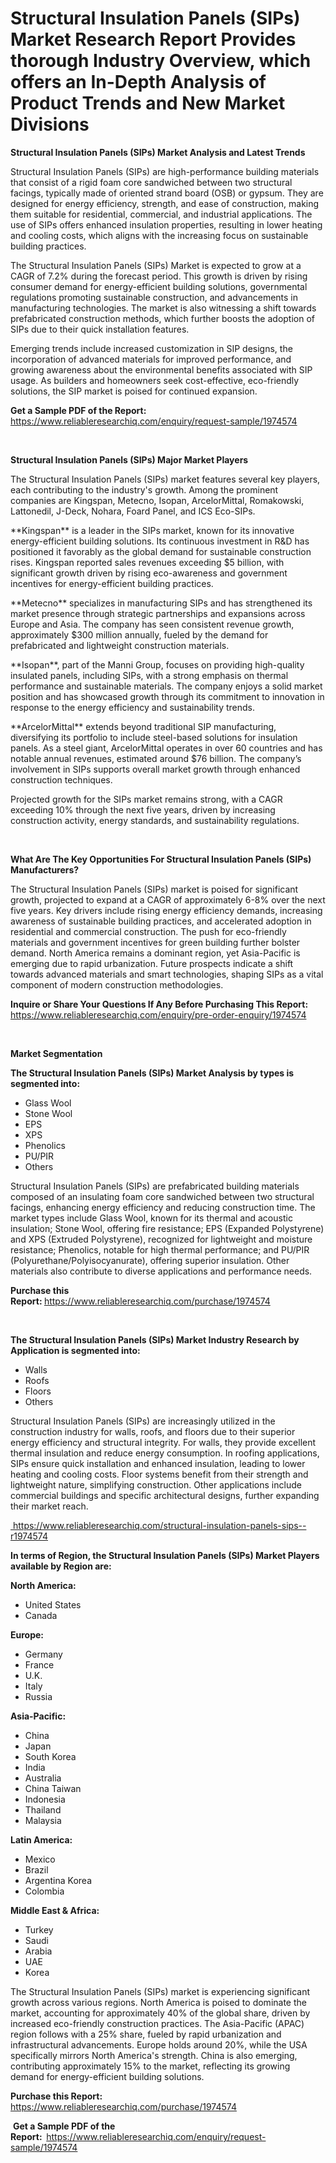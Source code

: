 <p><h1>Structural Insulation Panels (SIPs) Market Research Report Provides thorough Industry Overview, which offers an In-Depth Analysis of Product Trends and New Market Divisions</h1></p><p><strong>Structural Insulation Panels (SIPs) Market Analysis and Latest Trends</strong></p>
<p><p>Structural Insulation Panels (SIPs) are high-performance building materials that consist of a rigid foam core sandwiched between two structural facings, typically made of oriented strand board (OSB) or gypsum. They are designed for energy efficiency, strength, and ease of construction, making them suitable for residential, commercial, and industrial applications. The use of SIPs offers enhanced insulation properties, resulting in lower heating and cooling costs, which aligns with the increasing focus on sustainable building practices.</p><p>The Structural Insulation Panels (SIPs) Market is expected to grow at a CAGR of 7.2% during the forecast period. This growth is driven by rising consumer demand for energy-efficient building solutions, governmental regulations promoting sustainable construction, and advancements in manufacturing technologies. The market is also witnessing a shift towards prefabricated construction methods, which further boosts the adoption of SIPs due to their quick installation features.</p><p>Emerging trends include increased customization in SIP designs, the incorporation of advanced materials for improved performance, and growing awareness about the environmental benefits associated with SIP usage. As builders and homeowners seek cost-effective, eco-friendly solutions, the SIP market is poised for continued expansion.</p></p>
<p><strong>Get a Sample PDF of the Report:&nbsp;</strong> <a href="https://www.reliableresearchiq.com/enquiry/request-sample/1974574?utm_campaign=3525&utm_medium=2&utm_source=Github&utm_content=ia&utm_term=12042025&utm_id=structural-insulation-panels-sips">https://www.reliableresearchiq.com/enquiry/request-sample/1974574</a></p>
<p>&nbsp;</p>
<p><strong>Structural Insulation Panels (SIPs) Major Market Players</strong></p>
<p><p>The Structural Insulation Panels (SIPs) market features several key players, each contributing to the industry's growth. Among the prominent companies are Kingspan, Metecno, Isopan, ArcelorMittal, Romakowski, Lattonedil, J-Deck, Nohara, Foard Panel, and ICS Eco-SIPs.</p><p>**Kingspan** is a leader in the SIPs market, known for its innovative energy-efficient building solutions. Its continuous investment in R&D has positioned it favorably as the global demand for sustainable construction rises. Kingspan reported sales revenues exceeding $5 billion, with significant growth driven by rising eco-awareness and government incentives for energy-efficient building practices.</p><p>**Metecno** specializes in manufacturing SIPs and has strengthened its market presence through strategic partnerships and expansions across Europe and Asia. The company has seen consistent revenue growth, approximately $300 million annually, fueled by the demand for prefabricated and lightweight construction materials.</p><p>**Isopan**, part of the Manni Group, focuses on providing high-quality insulated panels, including SIPs, with a strong emphasis on thermal performance and sustainable materials. The company enjoys a solid market position and has showcased growth through its commitment to innovation in response to the energy efficiency and sustainability trends.</p><p>**ArcelorMittal** extends beyond traditional SIP manufacturing, diversifying its portfolio to include steel-based solutions for insulation panels. As a steel giant, ArcelorMittal operates in over 60 countries and has notable annual revenues, estimated around $76 billion. The company’s involvement in SIPs supports overall market growth through enhanced construction techniques.</p><p>Projected growth for the SIPs market remains strong, with a CAGR exceeding 10% through the next five years, driven by increasing construction activity, energy standards, and sustainability regulations.</p></p>
<p>&nbsp;</p>
<p><strong>What Are The Key Opportunities For Structural Insulation Panels (SIPs) Manufacturers?</strong></p>
<p><p>The Structural Insulation Panels (SIPs) market is poised for significant growth, projected to expand at a CAGR of approximately 6-8% over the next five years. Key drivers include rising energy efficiency demands, increasing awareness of sustainable building practices, and accelerated adoption in residential and commercial construction. The push for eco-friendly materials and government incentives for green building further bolster demand. North America remains a dominant region, yet Asia-Pacific is emerging due to rapid urbanization. Future prospects indicate a shift towards advanced materials and smart technologies, shaping SIPs as a vital component of modern construction methodologies.</p></p>
<p><strong>Inquire or Share Your Questions If Any Before Purchasing This Report:</strong> <a href="https://www.reliableresearchiq.com/enquiry/pre-order-enquiry/1974574?utm_campaign=3525&utm_medium=2&utm_source=Github&utm_content=ia&utm_term=12042025&utm_id=structural-insulation-panels-sips">https://www.reliableresearchiq.com/enquiry/pre-order-enquiry/1974574</a></p>
<p>&nbsp;</p>
<p><strong>Market Segmentation</strong></p>
<p><strong>The Structural Insulation Panels (SIPs) Market Analysis by types is segmented into:</strong></p>
<p><ul><li>Glass Wool</li><li>Stone Wool</li><li>EPS</li><li>XPS</li><li>Phenolics</li><li>PU/PIR</li><li>Others</li></ul></p>
<p><p>Structural Insulation Panels (SIPs) are prefabricated building materials composed of an insulating foam core sandwiched between two structural facings, enhancing energy efficiency and reducing construction time. The market types include Glass Wool, known for its thermal and acoustic insulation; Stone Wool, offering fire resistance; EPS (Expanded Polystyrene) and XPS (Extruded Polystyrene), recognized for lightweight and moisture resistance; Phenolics, notable for high thermal performance; and PU/PIR (Polyurethane/Polyisocyanurate), offering superior insulation. Other materials also contribute to diverse applications and performance needs.</p></p>
<p><strong>Purchase this Report:&nbsp;</strong><a href="https://www.reliableresearchiq.com/purchase/1974574?utm_campaign=3525&utm_medium=2&utm_source=Github&utm_content=ia&utm_term=12042025&utm_id=structural-insulation-panels-sips">https://www.reliableresearchiq.com/purchase/1974574</a></p>
<p>&nbsp;</p>
<p><strong>The Structural Insulation Panels (SIPs) Market Industry Research by Application is segmented into:</strong></p>
<p><ul><li>Walls</li><li>Roofs</li><li>Floors</li><li>Others</li></ul></p>
<p><p>Structural Insulation Panels (SIPs) are increasingly utilized in the construction industry for walls, roofs, and floors due to their superior energy efficiency and structural integrity. For walls, they provide excellent thermal insulation and reduce energy consumption. In roofing applications, SIPs ensure quick installation and enhanced insulation, leading to lower heating and cooling costs. Floor systems benefit from their strength and lightweight nature, simplifying construction. Other applications include commercial buildings and specific architectural designs, further expanding their market reach.</p></p>
<p><a href="https://www.reliableresearchiq.com/structural-insulation-panels-sips--r1974574?utm_campaign=3525&utm_medium=2&utm_source=Github&utm_content=ia&utm_term=12042025&utm_id=structural-insulation-panels-sips">&nbsp;https://www.reliableresearchiq.com/structural-insulation-panels-sips--r1974574</a></p>
<p><strong>In terms of Region, the Structural Insulation Panels (SIPs) Market Players available by Region are:</strong></p>
<p>
    <p> <strong> North America: </strong>
        <ul>
            <li>United States</li>
            <li>Canada</li>
        </ul>
        </p> 
    <p> <strong> Europe: </strong>
        <ul>
            <li>Germany</li>
            <li>France</li>
            <li>U.K.</li>
            <li>Italy</li>
            <li>Russia</li>
        </ul>
        </p> 
    <p> <strong> Asia-Pacific: </strong>
        <ul>
            <li>China</li>
            <li>Japan</li>
            <li>South Korea</li>
            <li>India</li>
            <li>Australia</li>
            <li>China Taiwan</li>
            <li>Indonesia</li>
            <li>Thailand</li>
            <li>Malaysia</li>
        </ul>
        </p> 
    <p> <strong> Latin America: </strong>
        <ul>
            <li>Mexico</li>
            <li>Brazil</li>
            <li>Argentina Korea</li>
            <li>Colombia</li>
        </ul>
        </p> 
    <p> <strong> Middle East & Africa: </strong>
        <ul>
            <li>Turkey</li>
            <li>Saudi</li>
            <li>Arabia</li>
            <li>UAE</li>
            <li>Korea</li>
        </ul>
    </p>
    </p>
<p><p>The Structural Insulation Panels (SIPs) market is experiencing significant growth across various regions. North America is poised to dominate the market, accounting for approximately 40% of the global share, driven by increased eco-friendly construction practices. The Asia-Pacific (APAC) region follows with a 25% share, fueled by rapid urbanization and infrastructural advancements. Europe holds around 20%, while the USA specifically mirrors North America's strength. China is also emerging, contributing approximately 15% to the market, reflecting its growing demand for energy-efficient building solutions.</p></p>
<p><strong>Purchase this Report: </strong><a href="https://www.reliableresearchiq.com/purchase/1974574?utm_campaign=3525&utm_medium=2&utm_source=Github&utm_content=ia&utm_term=12042025&utm_id=structural-insulation-panels-sips">https://www.reliableresearchiq.com/purchase/1974574</a></p>
<p>&nbsp;<strong>Get a Sample PDF of the Report:&nbsp;&nbsp;</strong><a href="https://www.reliableresearchiq.com/enquiry/request-sample/1974574?utm_campaign=3525&utm_medium=2&utm_source=Github&utm_content=ia&utm_term=12042025&utm_id=structural-insulation-panels-sips">https://www.reliableresearchiq.com/enquiry/request-sample/1974574</a></p>
<p><strong></strong></p>
<p><p></p><p></p><p></p></p>